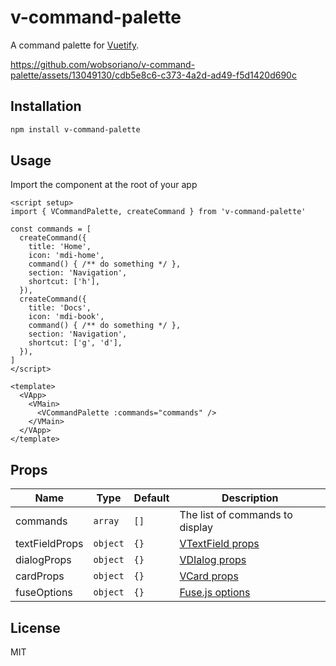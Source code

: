 # v-command-palette

A command palette for [Vuetify](https://next.vuetifyjs.com).

https://github.com/wobsoriano/v-command-palette/assets/13049130/cdb5e8c6-c373-4a2d-ad49-f5d1420d690c

## Installation

```bash
npm install v-command-palette
```

## Usage

Import the component at the root of your app

```vue
<script setup>
import { VCommandPalette, createCommand } from 'v-command-palette'

const commands = [
  createCommand({
    title: 'Home',
    icon: 'mdi-home',
    command() { /** do something */ },
    section: 'Navigation',
    shortcut: ['h'],
  }),
  createCommand({
    title: 'Docs',
    icon: 'mdi-book',
    command() { /** do something */ },
    section: 'Navigation',
    shortcut: ['g', 'd'],
  }),
]
</script>

<template>
  <VApp>
    <VMain>
      <VCommandPalette :commands="commands" />
    </VMain>
  </VApp>
</template>
```

## Props

| Name | Type | Default | Description |
| --- | --- | --- | --- |
| commands | `array` | `[]` | The list of commands to display |
| textFieldProps | `object` | `{}` | [VTextField props](https://vuetifyjs.com/en/api/v-text-field/#props) |
| dialogProps | `object` | `{}` | [VDIalog props](https://vuetifyjs.com/en/api/v-dialog/#props) |
| cardProps | `object` | `{}` | [VCard props](https://vuetifyjs.com/en/api/v-card/#props) |
| fuseOptions | `object` | `{}` | [Fuse.js options](https://www.fusejs.io/api/options.html) |

## License

MIT
